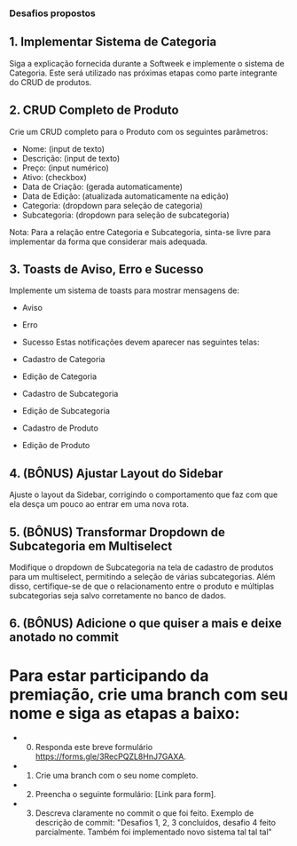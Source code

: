 ### Desafios propostos

## 1. Implementar Sistema de Categoria
Siga a explicação fornecida durante a Softweek e implemente o sistema de Categoria. 
Este será utilizado nas próximas etapas como parte integrante do CRUD de produtos.

## 2. CRUD Completo de Produto
Crie um CRUD completo para o Produto com os seguintes parâmetros:

- Nome: (input de texto)
- Descrição: (input de texto)
- Preço: (input numérico)
- Ativo: (checkbox)
- Data de Criação: (gerada automaticamente)
- Data de Edição: (atualizada automaticamente na edição)
- Categoria: (dropdown para seleção de categoria)
- Subcategoria: (dropdown para seleção de subcategoria)

Nota: Para a relação entre Categoria e Subcategoria, sinta-se livre para implementar da forma que considerar mais adequada.

## 3. Toasts de Aviso, Erro e Sucesso
Implemente um sistema de toasts para mostrar mensagens de:

- Aviso
- Erro
- Sucesso
Estas notificações devem aparecer nas seguintes telas:

- Cadastro de Categoria
- Edição de Categoria
- Cadastro de Subcategoria
- Edição de Subcategoria
- Cadastro de Produto
- Edição de Produto

## 4. (BÔNUS) Ajustar Layout do Sidebar
Ajuste o layout da Sidebar, corrigindo o comportamento que faz com que ela desça um pouco ao entrar em uma nova rota.

## 5. (BÔNUS) Transformar Dropdown de Subcategoria em Multiselect
Modifique o dropdown de Subcategoria na tela de cadastro de produtos para um multiselect, 
permitindo a seleção de várias subcategorias. Além disso, certifique-se de que o relacionamento 
entre o produto e múltiplas subcategorias seja salvo corretamente no banco de dados.

## 6. (BÔNUS) Adicione o que quiser a mais e deixe anotado no commit

# Para estar participando da premiação, crie uma branch com seu nome e siga as etapas a baixo:

- 0. Responda este breve formulário https://forms.gle/3RecPQZL8HnJ7GAXA.

- 1. Crie uma branch com o seu nome completo.

- 2. Preencha o seguinte formulário: [Link para form].

- 3. Descreva claramente no commit o que foi feito. Exemplo de descrição de commit:
"Desafios 1, 2, 3 concluídos, desafio 4 feito parcialmente. Também foi implementado novo sistema tal tal tal"
